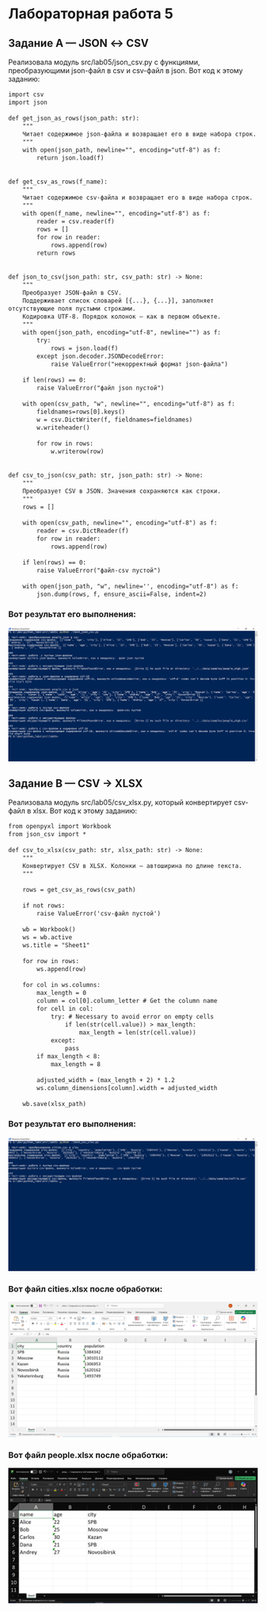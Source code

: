 # Лабораторная работа 5
## Задание A — JSON ↔ CSV
Реализовала модуль src/lab05/json_csv.py с функциями, преобразующими json-файл в csv и csv-файл в json.
Вот код к этому заданию:
```
import csv
import json      

def get_json_as_rows(json_path: str):
    """
    Читает содержимое json-файла и возвращает его в виде набора строк.
    """
    with open(json_path, newline="", encoding="utf-8") as f:
        return json.load(f)
    

def get_csv_as_rows(f_name):
    """
    Читает содержимое csv-файла и возвращает его в виде набора строк.
    """
    with open(f_name, newline="", encoding="utf-8") as f:
        reader = csv.reader(f)
        rows = []
        for row in reader:
            rows.append(row)
        return rows 

    
def json_to_csv(json_path: str, csv_path: str) -> None:
    """
    Преобразует JSON-файл в CSV.
    Поддерживает список словарей [{...}, {...}], заполняет отсутствующие поля пустыми строками.
    Кодировка UTF-8. Порядок колонок — как в первом объекте.
    """
    with open(json_path, encoding="utf-8", newline="") as f:
        try:
            rows = json.load(f)
        except json.decoder.JSONDecodeError:
            raise ValueError("некорректный формат json-файла")
        
    if len(rows) == 0:
        raise ValueError("файл json пустой")
    
    with open(csv_path, "w", newline="", encoding="utf-8") as f:
        fieldnames=rows[0].keys()
        w = csv.DictWriter(f, fieldnames=fieldnames)
        w.writeheader()

        for row in rows:
            w.writerow(row)


def csv_to_json(csv_path: str, json_path: str) -> None:
    """
    Преобразует CSV в JSON. Значения сохраняются как строки.
    """
    rows = []
    
    with open(csv_path, newline="", encoding="utf-8") as f:
        reader = csv.DictReader(f)
        for row in reader:
            rows.append(row)

    if len(rows) == 0:
        raise ValueError("файл-csv пустой")

    with open(json_path, "w", newline='', encoding="utf-8") as f:
        json.dump(rows, f, ensure_ascii=False, indent=2)
```
### Вот результат его выполнения:

![скриншот выполения тест-кейсов для задания A](../../images/lab05/img01.png)

## Задание B — CSV -> XLSX

Реализовала модуль src/lab05/csv_xlsx.py, который конвертирует csv-файл в xlsx.
Вот код к этому заданию:

```
from openpyxl import Workbook
from json_csv import *

def csv_to_xlsx(csv_path: str, xlsx_path: str) -> None:
    """
    Конвертирует CSV в XLSX. Колонки — автоширина по длине текста.
    """

    rows = get_csv_as_rows(csv_path)

    if not rows:
        raise ValueError('csv-файл пустой')

    wb = Workbook()
    ws = wb.active
    ws.title = "Sheet1"

    for row in rows:
        ws.append(row)

    for col in ws.columns:
        max_length = 0
        column = col[0].column_letter # Get the column name
        for cell in col:
            try: # Necessary to avoid error on empty cells
                if len(str(cell.value)) > max_length:
                    max_length = len(str(cell.value))
            except:
                pass
        if max_length < 8:
            max_length = 8

        adjusted_width = (max_length + 2) * 1.2
        ws.column_dimensions[column].width = adjusted_width

    wb.save(xlsx_path)
```

### Вот результат его выполнения:
![скриншот выполения тест-кейсов для задания B](../../images/lab05/img02.png)

### Вот файл cities.xlsx после обработки:
![xlsx-файл](../../images/lab05/img03.png)

### Вот файл people.xlsx после обработки:
![xlsx-файл](../../images/lab05/img04.png)
